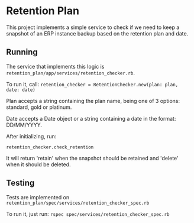 # Retention Plan
  This project implements a simple service to check if we need to keep a snapshot of an ERP instance backup based on the retention plan and date.

## Running
  The service that implements this logic is `retention_plan/app/services/retention_checker.rb`.

  To run it, call:
  `retention_checker = RetentionChecker.new(plan: plan, date: date)`

  Plan accepts a string containing the plan name, being one of 3 options: standard, gold or platinum.

  Date accepts a Date object or a string containing a date in the format: DD/MM/YYYY.

  After initializing, run:

  `retention_checker.check_retention`

  It will return 'retain' when the snapshot should be retained and 'delete' when it should be deleted.

## Testing
  Tests are implemented on `retention_plan/spec/services/retention_checker_spec.rb`

  To run it, just run: `rspec spec/services/retention_checker_spec.rb`



